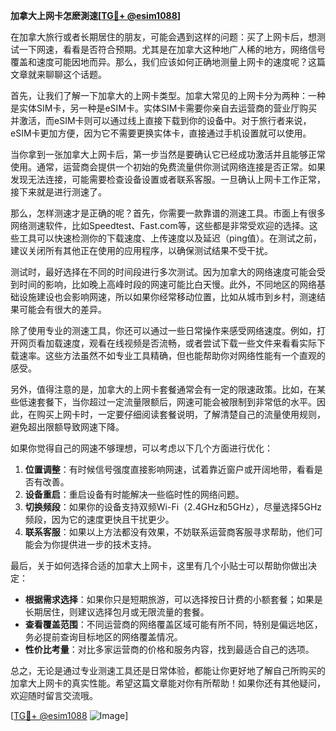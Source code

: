 **加拿大上网卡怎麽測速[[TG💪+ @esim1088](https://t.me/s/esim1088)]**

在加拿大旅行或者长期居住的朋友，可能会遇到这样的问题：买了上网卡后，想测试一下网速，看看是否符合预期。尤其是在加拿大这种地广人稀的地方，网络信号覆盖和速度可能因地而异。那么，我们应该如何正确地测量上网卡的速度呢？这篇文章就来聊聊这个话题。

首先，让我们了解一下加拿大的上网卡类型。加拿大常见的上网卡分为两种：一种是实体SIM卡，另一种是eSIM卡。实体SIM卡需要你亲自去运营商的营业厅购买并激活，而eSIM卡则可以通过线上直接下载到你的设备中。对于旅行者来说，eSIM卡更加方便，因为它不需要更换实体卡，直接通过手机设置就可以使用。

当你拿到一张加拿大上网卡后，第一步当然是要确认它已经成功激活并且能够正常使用。通常，运营商会提供一个初始的免费流量供你测试网络连接是否正常。如果发现无法连接，可能需要检查设备设置或者联系客服。一旦确认上网卡工作正常，接下来就是进行测速了。

那么，怎样测速才是正确的呢？首先，你需要一款靠谱的测速工具。市面上有很多网络测速软件，比如Speedtest、Fast.com等，这些都是非常受欢迎的选择。这些工具可以快速检测你的下载速度、上传速度以及延迟（ping值）。在测试之前，建议关闭所有其他正在使用的应用程序，以确保测试结果不受干扰。

测试时，最好选择在不同的时间段进行多次测试。因为加拿大的网络速度可能会受到时间的影响，比如晚上高峰时段的网速可能比白天慢。此外，不同地区的网络基础设施建设也会影响网速，所以如果你经常移动位置，比如从城市到乡村，测速结果可能会有很大的差异。

除了使用专业的测速工具，你还可以通过一些日常操作来感受网络速度。例如，打开网页看加载速度，观看在线视频是否流畅，或者尝试下载一些文件来看看实际下载速率。这些方法虽然不如专业工具精确，但也能帮助你对网络性能有一个直观的感受。

另外，值得注意的是，加拿大的上网卡套餐通常会有一定的限速政策。比如，在某些低速套餐下，当你超过一定流量限额后，网速可能会被限制到非常低的水平。因此，在购买上网卡时，一定要仔细阅读套餐说明，了解清楚自己的流量使用规则，避免超出限额导致网速下降。

如果你觉得自己的网速不够理想，可以考虑以下几个方面进行优化：

1. **位置调整**：有时候信号强度直接影响网速，试着靠近窗户或开阔地带，看看是否有改善。
2. **设备重启**：重启设备有时能解决一些临时性的网络问题。
3. **切换频段**：如果你的设备支持双频Wi-Fi（2.4GHz和5GHz），尽量选择5GHz频段，因为它的速度更快且干扰更少。
4. **联系客服**：如果以上方法都没有效果，不妨联系运营商客服寻求帮助，他们可能会为你提供进一步的技术支持。

最后，关于如何选择合适的加拿大上网卡，这里有几个小贴士可以帮助你做出决定：

- **根据需求选择**：如果你只是短期旅游，可以选择按日计费的小额套餐；如果是长期居住，则建议选择包月或无限流量的套餐。
- **查看覆盖范围**：不同运营商的网络覆盖区域可能有所不同，特别是偏远地区，务必提前查询目标地区的网络覆盖情况。
- **性价比考量**：对比多家运营商的价格和服务内容，找到最适合自己的选项。

总之，无论是通过专业测速工具还是日常体验，都能让你更好地了解自己所购买的加拿大上网卡的真实性能。希望这篇文章能对你有所帮助！如果你还有其他疑问，欢迎随时留言交流哦。

[[TG💪+ @esim1088](https://t.me/s/esim1088) ![Image](https://i.postimg.cc/4NQfJmqS/Snipaste-2025-05-13-00-14-12.png)]
